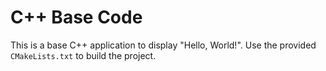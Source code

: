 # C++ Base Code
This is a base C++ application to display "Hello, World!".
Use the provided `CMakeLists.txt` to build the project.
